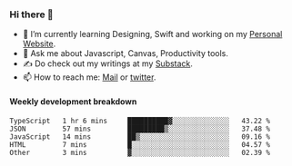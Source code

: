 ### Hi there 👋

- 🌱 I’m currently learning Designing, Swift and working on my [Personal Website](https://kvaishak.com/).
- 💬 Ask me about Javascript, Canvas,  Productivity tools. 
- :writing_hand: Do check out my writings at my [Substack](https://kvaishak.substack.com/).
- 📫 How to reach me: [Mail](mailto:vaishak.kaippanchery@gmail.com) or [twitter](https://twitter.com/kvaishack).


#### Weekly development breakdown

<!--START_SECTION:waka-->

```text
TypeScript   1 hr 6 mins     ██████████▓░░░░░░░░░░░░░░   43.22 %
JSON         57 mins         █████████▒░░░░░░░░░░░░░░░   37.48 %
JavaScript   14 mins         ██▒░░░░░░░░░░░░░░░░░░░░░░   09.16 %
HTML         7 mins          █░░░░░░░░░░░░░░░░░░░░░░░░   04.57 %
Other        3 mins          ▓░░░░░░░░░░░░░░░░░░░░░░░░   02.39 %
```

<!--END_SECTION:waka-->
